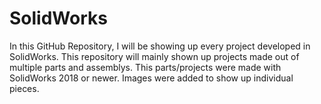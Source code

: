 # SolidWorks
In this GitHub Repository, I will be showing up every project developed in SolidWorks. This repository will mainly shown up projects made out of multiple parts and assemblys. This parts/projects were made with SolidWorks 2018 or newer. Images were added to show up individual pieces. 
